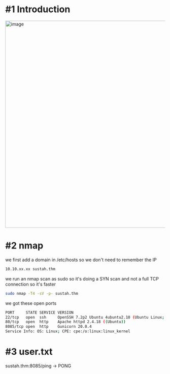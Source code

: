 # #1 Introduction
<img width="652" alt="image" src="https://github.com/Mate0r/tryhackme.com/assets/94843357/fa9a7d72-156c-4c58-bb31-81850b9f13a0">

# #2 nmap

we first add a domain in /etc/hosts so we don't need to remember the IP
```bash
10.10.xx.xx sustah.thm
```

we run an nmap scan as sudo so it's doing a SYN scan and not a full TCP connection so it's faster

```bash
sudo nmap -T4 -sV -p- sustah.thm
```

we got these open ports
```bash
PORT     STATE SERVICE VERSION
22/tcp   open  ssh     OpenSSH 7.2p2 Ubuntu 4ubuntu2.10 (Ubuntu Linux; protocol 2.0)
80/tcp   open  http    Apache httpd 2.4.18 ((Ubuntu))
8085/tcp open  http    Gunicorn 20.0.4
Service Info: OS: Linux; CPE: cpe:/o:linux:linux_kernel
```

# #3 user.txt

sustah.thm:8085/ping -> PONG


